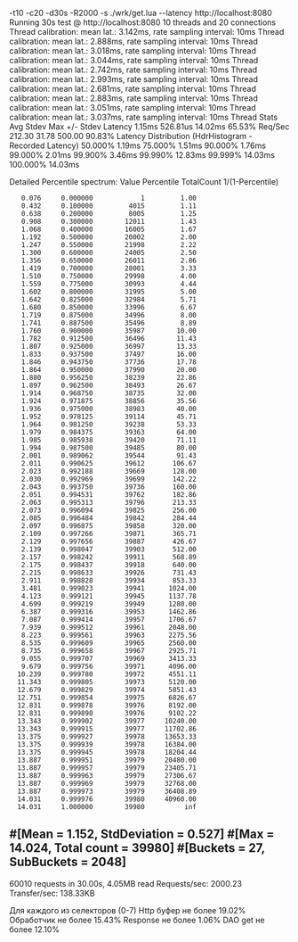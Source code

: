 -t10 -c20 -d30s -R2000 -s ./wrk/get.lua --latency http://localhost:8080
Running 30s test @ http://localhost:8080
  10 threads and 20 connections
  Thread calibration: mean lat.: 3.142ms, rate sampling interval: 10ms
  Thread calibration: mean lat.: 2.888ms, rate sampling interval: 10ms
  Thread calibration: mean lat.: 3.018ms, rate sampling interval: 10ms
  Thread calibration: mean lat.: 3.044ms, rate sampling interval: 10ms
  Thread calibration: mean lat.: 2.742ms, rate sampling interval: 10ms
  Thread calibration: mean lat.: 2.993ms, rate sampling interval: 10ms
  Thread calibration: mean lat.: 2.681ms, rate sampling interval: 10ms
  Thread calibration: mean lat.: 2.883ms, rate sampling interval: 10ms
  Thread calibration: mean lat.: 3.051ms, rate sampling interval: 10ms
  Thread calibration: mean lat.: 3.037ms, rate sampling interval: 10ms
  Thread Stats   Avg      Stdev     Max   +/- Stdev
    Latency     1.15ms  526.81us  14.02ms   65.53%
    Req/Sec   212.30     31.78   500.00     90.83%
  Latency Distribution (HdrHistogram - Recorded Latency)
 50.000%    1.19ms
 75.000%    1.51ms
 90.000%    1.76ms
 99.000%    2.01ms
 99.900%    3.46ms
 99.990%   12.83ms
 99.999%   14.03ms
100.000%   14.03ms

  Detailed Percentile spectrum:
       Value   Percentile   TotalCount 1/(1-Percentile)

       0.076     0.000000            1         1.00
       0.432     0.100000         4015         1.11
       0.638     0.200000         8005         1.25
       0.908     0.300000        12011         1.43
       1.068     0.400000        16005         1.67
       1.192     0.500000        20002         2.00
       1.247     0.550000        21998         2.22
       1.300     0.600000        24005         2.50
       1.356     0.650000        26011         2.86
       1.419     0.700000        28001         3.33
       1.510     0.750000        29998         4.00
       1.559     0.775000        30993         4.44
       1.602     0.800000        31995         5.00
       1.642     0.825000        32984         5.71
       1.680     0.850000        33996         6.67
       1.719     0.875000        34996         8.00
       1.741     0.887500        35496         8.89
       1.760     0.900000        35987        10.00
       1.782     0.912500        36496        11.43
       1.807     0.925000        36997        13.33
       1.833     0.937500        37497        16.00
       1.846     0.943750        37736        17.78
       1.864     0.950000        37990        20.00
       1.880     0.956250        38239        22.86
       1.897     0.962500        38493        26.67
       1.914     0.968750        38735        32.00
       1.924     0.971875        38856        35.56
       1.936     0.975000        38983        40.00
       1.952     0.978125        39114        45.71
       1.964     0.981250        39238        53.33
       1.979     0.984375        39363        64.00
       1.985     0.985938        39420        71.11
       1.994     0.987500        39485        80.00
       2.001     0.989062        39544        91.43
       2.011     0.990625        39612       106.67
       2.023     0.992188        39669       128.00
       2.030     0.992969        39699       142.22
       2.043     0.993750        39736       160.00
       2.051     0.994531        39762       182.86
       2.063     0.995313        39796       213.33
       2.073     0.996094        39825       256.00
       2.085     0.996484        39842       284.44
       2.097     0.996875        39858       320.00
       2.109     0.997266        39871       365.71
       2.129     0.997656        39887       426.67
       2.139     0.998047        39903       512.00
       2.157     0.998242        39911       568.89
       2.175     0.998437        39918       640.00
       2.215     0.998633        39926       731.43
       2.911     0.998828        39934       853.33
       3.481     0.999023        39941      1024.00
       4.123     0.999121        39945      1137.78
       4.699     0.999219        39949      1280.00
       6.387     0.999316        39953      1462.86
       7.087     0.999414        39957      1706.67
       7.939     0.999512        39961      2048.00
       8.223     0.999561        39963      2275.56
       8.535     0.999609        39965      2560.00
       8.735     0.999658        39967      2925.71
       9.055     0.999707        39969      3413.33
       9.679     0.999756        39971      4096.00
      10.239     0.999780        39972      4551.11
      11.343     0.999805        39973      5120.00
      12.679     0.999829        39974      5851.43
      12.751     0.999854        39975      6826.67
      12.831     0.999878        39976      8192.00
      12.831     0.999890        39976      9102.22
      13.343     0.999902        39977     10240.00
      13.343     0.999915        39977     11702.86
      13.375     0.999927        39978     13653.33
      13.375     0.999939        39978     16384.00
      13.375     0.999945        39978     18204.44
      13.887     0.999951        39979     20480.00
      13.887     0.999957        39979     23405.71
      13.887     0.999963        39979     27306.67
      13.887     0.999969        39979     32768.00
      13.887     0.999973        39979     36408.89
      14.031     0.999976        39980     40960.00
      14.031     1.000000        39980          inf
#[Mean    =        1.152, StdDeviation   =        0.527]
#[Max     =       14.024, Total count    =        39980]
#[Buckets =           27, SubBuckets     =         2048]
----------------------------------------------------------
  60010 requests in 30.00s, 4.05MB read
Requests/sec:   2000.23
Transfer/sec:    138.33KB

Для каждого из селекторов (0-7)
Http буфер не более 19.02%
Обработчик не более 15.43%
Response не более 1.06% 
DAO get не более 12.10%

